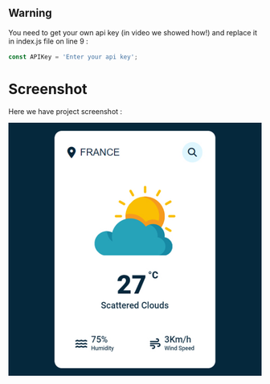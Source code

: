 ## Warning

You need to get your own api key (in video we showed how!) and replace it in index.js file on line 9 :

```javascript
const APIKey = 'Enter your api key';
```

# Screenshot

Here we have project screenshot :

![screenshot](screenshot.jpg)
